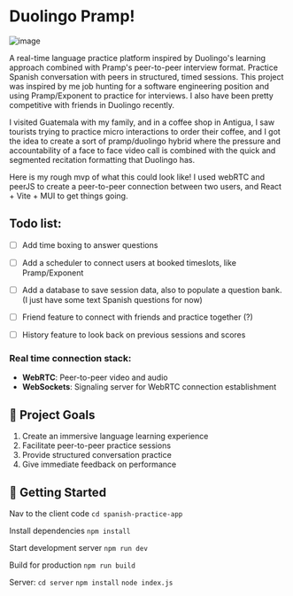 
# Duolingo Pramp!

![image](https://github.com/user-attachments/assets/37f6dea0-4bd6-4a20-a963-d407cf434418)



A real-time language practice platform inspired by Duolingo's learning approach combined with Pramp's peer-to-peer interview format. Practice Spanish conversation with peers in structured, timed sessions. This project was inspired by me job hunting for a software engineering position and using Pramp/Exponent to practice for interviews. I also have been pretty competitive with friends in Duolingo recently. 

I visited Guatemala with my family, and in a coffee shop in Antigua, I saw tourists trying to practice micro interactions to order their coffee, and I got the idea to create a sort of pramp/duolingo hybrid where the pressure and accountability of a face to face video call is combined with the quick and segmented recitation formatting that Duolingo has.

Here is my rough mvp of what this could look like! I used webRTC and peerJS to create a peer-to-peer connection between two users, and React + Vite + MUI to get things going. 

## Todo list:

- [ ] Add time boxing to answer questions
- [ ] Add a scheduler to connect users at booked timeslots, like Pramp/Exponent
- [ ] Add a database to save session data, also to populate a question bank. (I just have some text Spanish questions for now)
- [ ] Friend feature to connect with friends and practice together (?)
- [ ] History feature to look back on previous sessions and scores




### Real time connection stack:
- **WebRTC**: Peer-to-peer video and audio
- **WebSockets**: Signaling server for WebRTC connection establishment


## 🎯 Project Goals

1. Create an immersive language learning experience
2. Facilitate peer-to-peer practice sessions
3. Provide structured conversation practice
4. Give immediate feedback on performance

## 🚀 Getting Started

Nav to the client code
`cd spanish-practice-app`

Install dependencies
`npm install`

Start development server
`npm run dev`

Build for production
`npm run build`

Server:
`cd server`
`npm install`
`node index.js`
